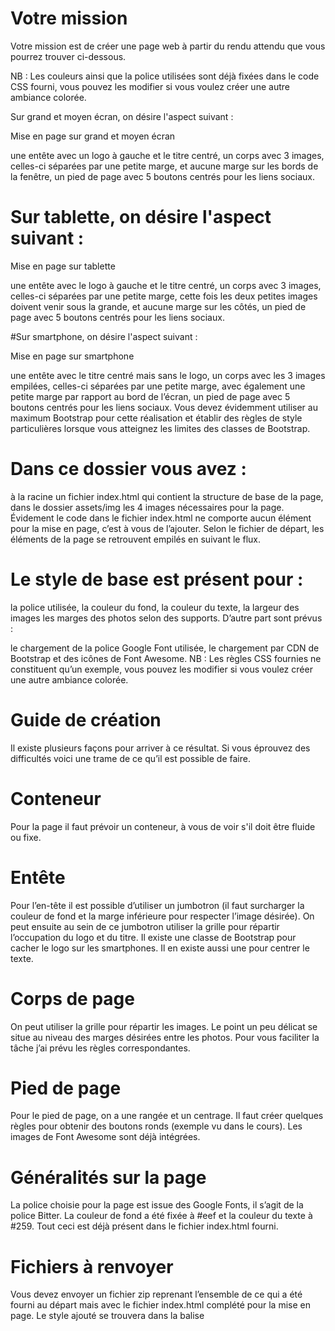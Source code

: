 # Votre mission

Votre mission est de créer une page web à partir du rendu attendu que vous pourrez trouver ci-dessous.

NB : Les couleurs ainsi que la police utilisées sont déjà fixées dans le code CSS fourni, vous pouvez les modifier si vous voulez créer une autre ambiance colorée.

Sur grand et moyen écran, on désire l'aspect suivant :

Mise en page sur grand et moyen écran

une entête avec un logo à gauche et le titre centré,
un corps avec 3 images, celles-ci séparées par une petite marge, et aucune marge sur les bords de la fenêtre,
un pied de page avec 5 boutons centrés pour les liens sociaux.


# Sur tablette, on désire l'aspect suivant :

Mise en page sur tablette

une entête avec le logo à gauche et le titre centré,
un corps avec 3 images, celles-ci séparées par une petite marge, cette fois les deux petites images doivent venir sous la grande, et aucune marge sur les côtés,
un pied de page avec 5 boutons centrés pour les liens sociaux.


#Sur smartphone, on désire l'aspect suivant :

Mise en page sur smartphone

une entête avec le titre centré mais sans le logo,
un corps avec les 3 images empilées, celles-ci séparées par une petite marge, avec également une petite marge par rapport au bord de l’écran,
un pied de page avec 5 boutons centrés pour les liens sociaux.
Vous devez évidemment utiliser au maximum Bootstrap pour cette réalisation et établir des règles de style particulières lorsque vous atteignez les limites des classes de Bootstrap.


# Dans ce dossier vous avez :

à la racine un fichier index.html qui contient la structure de base de la page,
dans le dossier assets/img les 4 images nécessaires pour la page.
Évidement le code dans le fichier index.html ne comporte aucun élément pour la mise en page, c’est à vous de l’ajouter. Selon le fichier de départ, les éléments de la page se retrouvent empilés en suivant le flux.

# Le style de base est présent pour :

la police utilisée,
la couleur du fond,
la couleur du texte,
la largeur des images
les marges des photos selon des supports.
D’autre part sont prévus :

le chargement de la police Google Font utilisée,
le chargement par CDN de Bootstrap et des icônes de Font Awesome.
NB : Les règles CSS fournies ne constituent qu’un exemple, vous pouvez les modifier si vous voulez créer une autre ambiance colorée.



# Guide de création
Il existe plusieurs façons pour arriver à ce résultat. Si vous éprouvez des difficultés voici une trame de ce qu’il est possible de faire.

# Conteneur
Pour la page il faut prévoir un conteneur, à vous de voir s'il doit être fluide ou fixe.

# Entête
Pour l’en-tête il est possible d’utiliser un jumbotron (il faut surcharger la couleur de fond et la marge inférieure pour respecter l’image désirée). On peut ensuite au sein de ce jumbotron utiliser la grille pour répartir l’occupation du logo et du titre. Il existe une classe de Bootstrap pour cacher le logo sur les smartphones. Il en existe aussi une pour centrer le texte.

# Corps de page
On peut utiliser la grille pour répartir les images. Le point un peu délicat se situe au niveau des marges désirées entre les photos. Pour vous faciliter la tâche j’ai prévu les règles correspondantes.

# Pied de page
Pour le pied de page, on a une rangée et un centrage. Il faut créer quelques règles pour obtenir des boutons ronds (exemple vu dans le cours). Les images de Font Awesome sont déjà intégrées.

# Généralités sur la page
La police choisie pour la page est issue des Google Fonts, il s’agit de la police Bitter. La couleur de fond a été fixée à #eef et la couleur du texte à #259. Tout ceci est déjà présent dans le fichier index.html fourni.



# Fichiers à renvoyer
Vous devez envoyer un fichier zip reprenant l’ensemble de ce qui a été fourni au départ mais avec le fichier index.html complété pour la mise en page. Le style ajouté se trouvera dans la balise <style> de la page pour simplifier.

Les critères d'évaluation vont porter sur :

l’aspect du bandeau de titre (couleur de fond),
l’aspect du logo selon les supports (il doit disparaître sur les smartphones),
la répartition des images selon les supports,
l’aspect des boutons en bas de page et leur centrage.
Bon courage !


# Send your work
